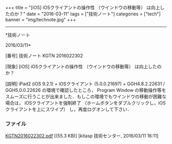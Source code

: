 ﻿+++
title = "[iOS] iOSクライアントの操作性 （ウインドウの移動等） は向上したのか？"
date = "2016-03-11"
tags = ["技術ノート"]
categories = ["tech"]
banner = "img/technote.jpg"
+++

-----------------------------------------------------------------------------------------------------------------------------

*技術ノート

2016/03/11*


[番号]
技術ノート KGTN 2016022302

[現象]
[iOS] iOSクライアントの操作性 （ウインドウの移動等） は向上したのか？

[説明]
iPad2 (iOS 9.2.1) + iOSクライアント (5.0.0.21697) + GGH4.8.2.22631 /
GGH5.0.0.22626 の環境で確認したところ， Program Window
の移動操作等をスムーズに行うことが出来ました．もしこの環境でもウインドウの移動が困難な場合は，
iOSクライアントを強制終了
（ホームボタンをダブルクリックし，iOSクライアントを上にスワイプ）
し，再度ログオンして下さい．


### ファイル

 
 


[KGTN2016022302.pdf](http://techreport.kitasp.net/attachments/download/2509/KGTN2016022302.pdf)
 [(55.3 KB)] [kitasp 技術センター, 2016/03/11
16:11]


 


 

